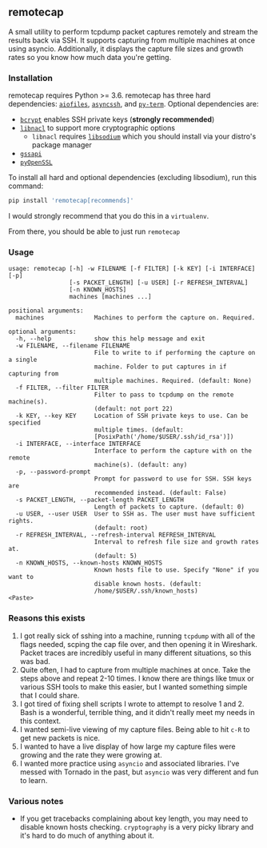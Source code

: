 ## remotecap

A small utility to perform tcpdump packet captures remotely and stream the results back via SSH. It supports capturing from multiple machines at once using asyncio. Additionally, it displays the capture file sizes and growth rates so you know how much data you're getting.

### Installation
remotecap requires Python >= 3.6. remotecap has three hard dependencies: [`aiofiles`](https://github.com/Tinche/aiofiles), [`asyncssh`](https://github.com/ronf/asyncssh), and [`py-term`](https://github.com/gravmatt/py-term). Optional dependencies are:

* [`bcrypt`](https://github.com/pyca/bcrypt/) enables SSH private keys (**strongly recommended**)
* [`libnacl`](https://github.com/saltstack/libnacl) to support more cryptographic options
  * `libnacl` requires [`libsodium`](https://github.com/jedisct1/libsodium) which you should install via your distro's package manager
* [`gssapi`](https://github.com/pythongssapi/python-gssapi)
* [`pyOpenSSL`](https://github.com/pyca/pyopenssl)

To install all hard and optional dependencies (excluding libsodium), run this command:

```bash
pip install 'remotecap[recommends]'
```

I would strongly recommend that you do this in a `virtualenv`.

From there, you should be able to just run `remotecap`

### Usage
```text
usage: remotecap [-h] -w FILENAME [-f FILTER] [-k KEY] [-i INTERFACE] [-p]
                 [-s PACKET_LENGTH] [-u USER] [-r REFRESH_INTERVAL]
                 [-n KNOWN_HOSTS]
                 machines [machines ...]

positional arguments:
  machines              Machines to perform the capture on. Required.

optional arguments:
  -h, --help            show this help message and exit
  -w FILENAME, --filename FILENAME
                        File to write to if performing the capture on a single
                        machine. Folder to put captures in if capturing from
                        multiple machines. Required. (default: None)
  -f FILTER, --filter FILTER
                        Filter to pass to tcpdump on the remote machine(s).
                        (default: not port 22)
  -k KEY, --key KEY     Location of SSH private keys to use. Can be specified
                        multiple times. (default:
                        [PosixPath('/home/$USER/.ssh/id_rsa')])
  -i INTERFACE, --interface INTERFACE
                        Interface to perform the capture with on the remote
                        machine(s). (default: any)
  -p, --password-prompt
                        Prompt for password to use for SSH. SSH keys are
                        recommended instead. (default: False)
  -s PACKET_LENGTH, --packet-length PACKET_LENGTH
                        Length of packets to capture. (default: 0)
  -u USER, --user USER  User to SSH as. The user must have sufficient rights.
                        (default: root)
  -r REFRESH_INTERVAL, --refresh-interval REFRESH_INTERVAL
                        Interval to refresh file size and growth rates at.
                        (default: 5)
  -n KNOWN_HOSTS, --known-hosts KNOWN_HOSTS
                        Known hosts file to use. Specify "None" if you want to
                        disable known hosts. (default:
                        /home/$USER/.ssh/known_hosts)
<Paste>
```

### Reasons this exists

1. I got really sick of sshing into a machine, running `tcpdump` with all of the flags needed, scping the cap file over, and then opening it in Wireshark. Packet traces are incredibly useful in many different situations, so this was bad.
2. Quite often, I had to capture from multiple machines at once. Take the steps above and repeat 2-10 times. I know there are things like tmux or various SSH tools to make this easier, but I wanted something simple that I could share.
3. I got tired of fixing shell scripts I wrote to attempt to resolve 1 and 2. Bash is a wonderful, terrible thing, and it didn't really meet my needs in this context.
4. I wanted semi-live viewing of my capture files. Being able to hit `c-R` to get new packets is nice.
5. I wanted to have a live display of how large my capture files were growing and the rate they were growing at.
6. I wanted more practice using `asyncio` and associated libraries. I've messed with Tornado in the past, but `asyncio` was very different and fun to learn.

### Various notes

* If you get tracebacks complaining about key length, you may need to disable known hosts checking. `cryptography` is a very picky library and it's hard to do much of anything about it.


